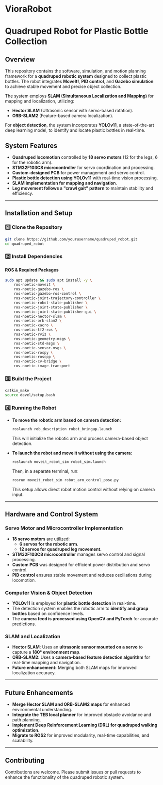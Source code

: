 # VioraRobot
# **Quadruped Robot for Plastic Bottle Collection**

## **Overview**  
This repository contains the software, simulation, and motion planning framework for a **quadruped robotic system** designed to collect plastic bottles. The robot integrates **MoveIt!**, **PID control**, and **Gazebo simulation** to achieve stable movement and precise object collection.  

The system employs **SLAM (Simultaneous Localization and Mapping)** for mapping and localization, utilizing:  
- **Hector SLAM** (Ultrasonic sensor with servo-based rotation).  
- **ORB-SLAM2** (Feature-based camera localization).  

For **object detection**, the system incorporates **YOLOv11**, a state-of-the-art deep learning model, to identify and locate plastic bottles in real-time.  

## **System Features**  
- **Quadruped locomotion** controlled by **18 servo motors** (12 for the legs, 6 for the robotic arm).  
- **STM32F103C8 microcontroller** for servo coordination and processing.  
- **Custom-designed PCB** for power management and servo control.  
- **Plastic bottle detection using YOLOv11** with real-time vision processing.  
- **SLAM implementation for mapping and navigation**.  
- **Leg movement follows a "crawl gait" pattern** to maintain stability and efficiency.  

---  

## **Installation and Setup**  

### **1️⃣ Clone the Repository**  
```bash
git clone https://github.com/yourusername/quadruped_robot.git
cd quadruped_robot
```  

### **2️⃣ Install Dependencies**  
#### **ROS & Required Packages**  
```bash
sudo apt update && sudo apt install -y \
    ros-noetic-moveit \
    ros-noetic-gazebo-ros \
    ros-noetic-gazebo-ros-control \
    ros-noetic-joint-trajectory-controller \
    ros-noetic-robot-state-publisher \
    ros-noetic-joint-state-publisher \
    ros-noetic-joint-state-publisher-gui \
    ros-noetic-hector-slam \
    ros-noetic-orb-slam2 \
    ros-noetic-xacro \
    ros-noetic-tf2-ros \
    ros-noetic-rviz \
    ros-noetic-geometry-msgs \
    ros-noetic-std-msgs \
    ros-noetic-sensor-msgs \
    ros-noetic-rospy \
    ros-noetic-roscpp \
    ros-noetic-cv-bridge \
    ros-noetic-image-transport
```  

### **3️⃣ Build the Project**  
```bash
catkin_make
source devel/setup.bash
```  

### **4️⃣ Running the Robot**  

- **To move the robotic arm based on camera detection:**  
  ```bash
  roslaunch rob_description robot_bringup.launch
  ```  
  This will initialize the robotic arm and process camera-based object detection.  

- **To launch the robot and move it without using the camera:**  
  ```bash
  roslaunch moveit_robot_sim robot_sim.launch
  ```  
  Then, in a separate terminal, run:  
  ```bash
  rosrun moveit_robot_sim robot_arm_control_pose.py
  ```  
  This setup allows direct robot motion control without relying on camera input.  

---  

## **Hardware and Control System**  

### **Servo Motor and Microcontroller Implementation**  
- **18 servo motors** are utilized:  
  - **6 servos for the robotic arm**.  
  - **12 servos for quadruped leg movement**.  
- **STM32F103C8 microcontroller** manages servo control and signal processing.  
- **Custom PCB** was designed for efficient power distribution and servo control.  
- **PID control** ensures stable movement and reduces oscillations during locomotion.  

### **Computer Vision & Object Detection**  
- **YOLOv11** is employed for **plastic bottle detection** in real-time.  
- The detection system enables the robotic arm to **identify and grasp bottles** based on confidence levels.  
- The **camera feed is processed using OpenCV and PyTorch** for accurate predictions.  

### **SLAM and Localization**  
- **Hector SLAM**: Uses an **ultrasonic sensor mounted on a servo** to capture a **180° environment map**.  
- **ORB-SLAM2**: Uses a **camera-based feature detection algorithm** for real-time mapping and navigation.  
- **Future enhancement:** Merging both SLAM maps for improved localization accuracy.  

---  

## **Future Enhancements**  
- **Merge Hector SLAM and ORB-SLAM2 maps** for enhanced environmental understanding.  
- **Integrate the TEB local planner** for improved obstacle avoidance and path planning.  
- **Implement Deep Reinforcement Learning (DRL) for quadruped walking optimization**.  
- **Migrate to ROS2** for improved modularity, real-time capabilities, and scalability.  

---  

## **Contributing**  
Contributions are welcome. Please submit issues or pull requests to enhance the functionality of the quadruped robotic system.   


